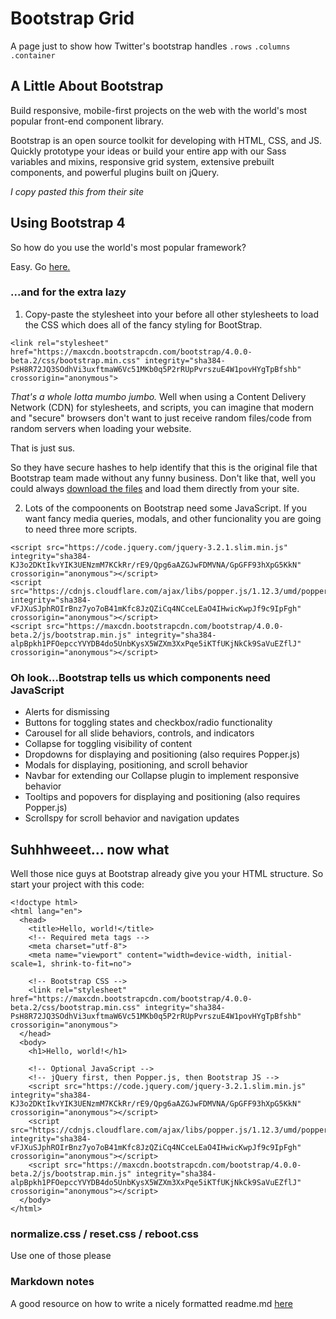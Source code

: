 # Bootstrap Grid
A page just to show how Twitter's bootstrap handles ```.rows``` ```.columns``` ```.container```

## A Little About Bootstrap
Build responsive, mobile-first projects on the web with the world's most popular front-end component library.

Bootstrap is an open source toolkit for developing with HTML, CSS, and JS. Quickly prototype your ideas or build your entire app with our Sass variables and mixins, responsive grid system, extensive prebuilt components, and powerful plugins built on jQuery. 

*I copy pasted this from their site*

## Using Bootstrap 4
So how do you use the world's most popular framework?

Easy. Go [here.](https://getbootstrap.com/docs/4.0/getting-started/introduction/)

### ...and for the extra lazy


1. Copy-paste the stylesheet <link> into your <head> before all other stylesheets to load the CSS which does all of the fancy styling for BootStrap.

```
<link rel="stylesheet" href="https://maxcdn.bootstrapcdn.com/bootstrap/4.0.0-beta.2/css/bootstrap.min.css" integrity="sha384-PsH8R72JQ3SOdhVi3uxftmaW6Vc51MKb0q5P2rRUpPvrszuE4W1povHYgTpBfshb" crossorigin="anonymous">
```

*That's a whole lotta mumbo jumbo.* 
Well when using a Content Delivery Network (CDN) for stylesheets, and scripts, you can imagine that modern and "secure" browsers don't want to just receive random files/code from random servers when loading your website. 

That is just sus. 

So they have secure hashes to help identify that this is the original file that Bootstrap team made without any funny business. Don't like that, well you could always [download the files](https://getbootstrap.com/docs/4.0/getting-started/download/) and load them directly from your site.

2. Lots of the compoonents on Bootstrap need some JavaScript. If you want fancy media queries, modals, and other funcionality you are going to need three more scripts.

```
<script src="https://code.jquery.com/jquery-3.2.1.slim.min.js" integrity="sha384-KJ3o2DKtIkvYIK3UENzmM7KCkRr/rE9/Qpg6aAZGJwFDMVNA/GpGFF93hXpG5KkN" crossorigin="anonymous"></script>
<script src="https://cdnjs.cloudflare.com/ajax/libs/popper.js/1.12.3/umd/popper.min.js" integrity="sha384-vFJXuSJphROIrBnz7yo7oB41mKfc8JzQZiCq4NCceLEaO4IHwicKwpJf9c9IpFgh" crossorigin="anonymous"></script>
<script src="https://maxcdn.bootstrapcdn.com/bootstrap/4.0.0-beta.2/js/bootstrap.min.js" integrity="sha384-alpBpkh1PFOepccYVYDB4do5UnbKysX5WZXm3XxPqe5iKTfUKjNkCk9SaVuEZflJ" crossorigin="anonymous"></script>
```

### Oh look...Bootstrap tells us which components need JavaScript

 - Alerts for dismissing
 - Buttons for toggling states and checkbox/radio functionality
 - Carousel for all slide behaviors, controls, and indicators
 - Collapse for toggling visibility of content
 - Dropdowns for displaying and positioning (also requires Popper.js)
 - Modals for displaying, positioning, and scroll behavior
 - Navbar for extending our Collapse plugin to implement responsive behavior
 - Tooltips and popovers for displaying and positioning (also requires Popper.js)
 - Scrollspy for scroll behavior and navigation updates

## Suhhhweeet... now what
Well those nice guys at Bootstrap already give you your HTML structure. So start your project with this code:

```
<!doctype html>
<html lang="en">
  <head>
    <title>Hello, world!</title>
    <!-- Required meta tags -->
    <meta charset="utf-8">
    <meta name="viewport" content="width=device-width, initial-scale=1, shrink-to-fit=no">

    <!-- Bootstrap CSS -->
    <link rel="stylesheet" href="https://maxcdn.bootstrapcdn.com/bootstrap/4.0.0-beta.2/css/bootstrap.min.css" integrity="sha384-PsH8R72JQ3SOdhVi3uxftmaW6Vc51MKb0q5P2rRUpPvrszuE4W1povHYgTpBfshb" crossorigin="anonymous">
  </head>
  <body>
    <h1>Hello, world!</h1>

    <!-- Optional JavaScript -->
    <!-- jQuery first, then Popper.js, then Bootstrap JS -->
    <script src="https://code.jquery.com/jquery-3.2.1.slim.min.js" integrity="sha384-KJ3o2DKtIkvYIK3UENzmM7KCkRr/rE9/Qpg6aAZGJwFDMVNA/GpGFF93hXpG5KkN" crossorigin="anonymous"></script>
    <script src="https://cdnjs.cloudflare.com/ajax/libs/popper.js/1.12.3/umd/popper.min.js" integrity="sha384-vFJXuSJphROIrBnz7yo7oB41mKfc8JzQZiCq4NCceLEaO4IHwicKwpJf9c9IpFgh" crossorigin="anonymous"></script>
    <script src="https://maxcdn.bootstrapcdn.com/bootstrap/4.0.0-beta.2/js/bootstrap.min.js" integrity="sha384-alpBpkh1PFOepccYVYDB4do5UnbKysX5WZXm3XxPqe5iKTfUKjNkCk9SaVuEZflJ" crossorigin="anonymous"></script>
  </body>
</html>
```

### normalize.css / reset.css / reboot.css

Use one of those please


### Markdown notes

A good resource on how to write a nicely formatted readme.md [here](https://blog.ghost.org/markdown/)



